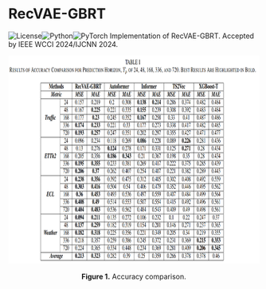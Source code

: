 # RecVAE-GBRT
![License](https://img.shields.io/badge/license-MIT-yellow)![Python](https://img.shields.io/badge/-Python-blue)![PyTorch](https://img.shields.io/badge/-PyTorch-red)
Implementation of RecVAE-GBRT. Accepted by IEEE WCCI 2024/IJCNN 2024.

<p align="center">
<img src=".\image\results.png" height = "420" alt="" align=center />
<br><br>
<b>Figure 1.</b> Accuracy comparison.
</p>
